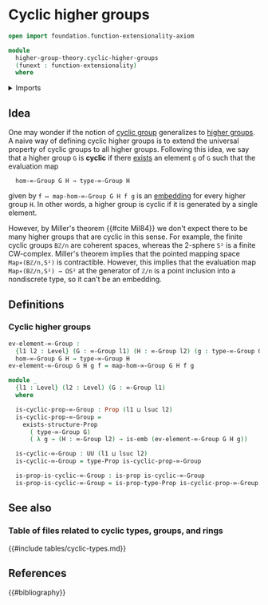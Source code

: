 # Cyclic higher groups

```agda
open import foundation.function-extensionality-axiom

module
  higher-group-theory.cyclic-higher-groups
  (funext : function-extensionality)
  where
```

<details><summary>Imports</summary>

```agda
open import foundation.embeddings funext
open import foundation.existential-quantification funext
open import foundation.propositions funext
open import foundation.universe-levels

open import higher-group-theory.higher-groups funext
open import higher-group-theory.homomorphisms-higher-groups funext
```

</details>

## Idea

One may wonder if the notion of [cyclic group](group-theory.cyclic-groups.md)
generalizes to [higher groups](higher-group-theory.higher-groups.md). A naive
way of defining cyclic higher groups is to extend the universal property of
cyclic groups to all higher groups. Following this idea, we say that a higher
group `G` is **cyclic** if there
[exists](foundation.existential-quantification.md) an element `g` of `G` such
that the evaluation map

```text
  hom-∞-Group G H → type-∞-Group H
```

given by `f ↦ map-hom-∞-Group G H f g` is an
[embedding](foundation.embeddings.md) for every higher group `H`. In other
words, a higher group is cyclic if it is generated by a single element.

However, by Miller's theorem {{#cite Mil84}} we don't expect there to be many
higher groups that are cyclic in this sense. For example, the finite cyclic
groups `Bℤ/n` are coherent spaces, whereas the 2-sphere `S²` is a finite
CW-complex. Miller's theorem implies that the pointed mapping space
`Map∗(Bℤ/n,S²)` is contractible. However, this implies that the evaluation map
`Map∗(Bℤ/n,S²) → ΩS²` at the generator of `ℤ/n` is a point inclusion into a
nondiscrete type, so it can't be an embedding.

## Definitions

### Cyclic higher groups

```agda
ev-element-∞-Group :
  {l1 l2 : Level} (G : ∞-Group l1) (H : ∞-Group l2) (g : type-∞-Group G) →
  hom-∞-Group G H → type-∞-Group H
ev-element-∞-Group G H g f = map-hom-∞-Group G H f g

module _
  {l1 : Level} (l2 : Level) (G : ∞-Group l1)
  where

  is-cyclic-prop-∞-Group : Prop (l1 ⊔ lsuc l2)
  is-cyclic-prop-∞-Group =
    exists-structure-Prop
      ( type-∞-Group G)
      ( λ g → (H : ∞-Group l2) → is-emb (ev-element-∞-Group G H g))

  is-cyclic-∞-Group : UU (l1 ⊔ lsuc l2)
  is-cyclic-∞-Group = type-Prop is-cyclic-prop-∞-Group

  is-prop-is-cyclic-∞-Group : is-prop is-cyclic-∞-Group
  is-prop-is-cyclic-∞-Group = is-prop-type-Prop is-cyclic-prop-∞-Group
```

## See also

### Table of files related to cyclic types, groups, and rings

{{#include tables/cyclic-types.md}}

## References

{{#bibliography}}
